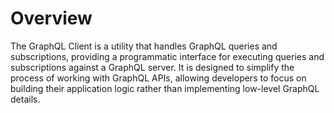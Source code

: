 # Overview

The GraphQL Client is a utility that handles GraphQL queries and subscriptions, providing a programmatic interface for executing queries and subscriptions against a GraphQL server.
It is designed to simplify the process of working with GraphQL APIs, allowing developers to focus on building their application logic rather than implementing low-level GraphQL details.
